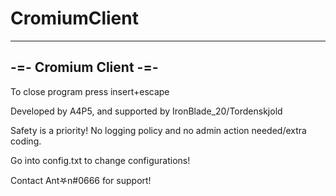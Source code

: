 # CromiumClient

------------------------------
-=- Cromium Client -=-
------------------------------

To close program press insert+escape

Developed by A4P5, and supported by IronBlade_20/Tordenskjold


Safety is a priority!
No logging policy and no admin action needed/extra coding.

Go into config.txt to change configurations!


Contact Ant𖤐n#0666 for support!
